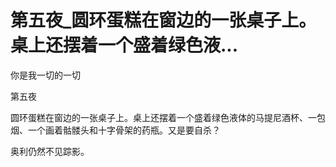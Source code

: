 # 第五夜_圆环蛋糕在窗边的一张桌子上。桌上还摆着一个盛着绿色液...

你是我一切的一切

第五夜

圆环蛋糕在窗边的一张桌子上。桌上还摆着一个盛着绿色液体的马提尼酒杯、一包烟、一个画着骷髅头和十字骨架的药瓶。又是要自杀？

奥利仍然不见踪影。